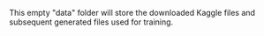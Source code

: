 This empty "data" folder will store the downloaded Kaggle files and subsequent generated files used for training.